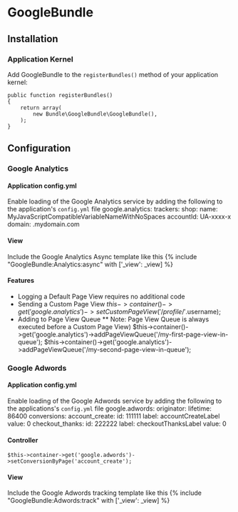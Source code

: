 # GoogleBundle

## Installation

### Application Kernel

Add GoogleBundle to the `registerBundles()` method of your application kernel:

    public function registerBundles()
    {
        return array(
            new Bundle\GoogleBundle\GoogleBundle(),
        );
    }

## Configuration

### Google Analytics

#### Application config.yml
Enable loading of the Google Analytics service by adding the following to the application's 
`config.yml` file
    google.analytics:
  		trackers:
    		shop:
      		name: MyJavaScriptCompatibleVariableNameWithNoSpaces
      		accountId: UA-xxxx-x
      		domain: .mydomain.com

#### View
Include the Google Analytics Async template like this
    {% include "GoogleBundle:Analytics:async" with ['_view': _view] %}

#### Features
* Logging a Default Page View requires no additional code
* Sending a Custom Page View
    $this->container()->get('google.analytics')->setCustomPageView('/profile/'.$username);
* Adding to Page View Queue
** Note: Page View Queue is always executed before a Custom Page View)
    $this->container()->get('google.analytics')->addPageViewQueue('/my-first-page-view-in-queue');
    $this->container()->get('google.analytics')->addPageViewQueue('/my-second-page-view-in-queue');		

### Google Adwords

#### Application config.yml
Enable loading of the Google Adwords service by adding the following to the applications's 
`config.yml` file
    google.adwords:
  		originator:
    		lifetime: 86400
		  conversions:
    		account_create:
		      id:    111111
    		  label: accountCreateLabel
		      value: 0
		    checkout_thanks:
		      id:    222222
    		  label: checkoutThanksLabel
		      value: 0

#### Controller
    $this->container->get('google.adwords')->setConversionByPage('account_create');

#### View
Include the Google Adwords tracking template like this
    {% include "GoogleBundle:Adwords:track" with ['_view': _view] %}
